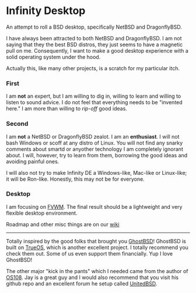 
# Infinity Desktop
An attempt to roll a BSD desktop, specifically NetBSD and DragonflyBSD.

I have always been attracted to  both NetBSD  and DragonflyBSD. I am not saying that they the best BSD distros, they just seems to have a magnetic pull on me. Consequently, I want to make a good desktop experience with a solid operating system under the hood.

Actually this, like many other projects, is a scratch for my particular itch.

### First
I am **not** an expert, but I am willing to dig in, willing to learn and willing to listen to sound advice. I do not feel that everything needs to be "invented here." I am more than willing to _rip-off_ good ideas.

### Second
I am **not** a NetBSD or DragonflyBSD zealot. I am an **enthusiast**. I will not bash Windows or scoff at any distro of Linux. You will not find any snarky comments about smartd or anyother technology I am completely ignorant about. 
I will, however, try to learn from them, borrowing the good ideas and avoiding painful ones.

I will also not try to make Infinity DE a Windows-like, Mac-like or Linux-like; it will be Ron-like. Honestly, this may not be for everyone.

### Desktop
I am focusing on [FVWM](https://www.fvwm.org/). The final result should be a lightweight and very flexible desktop environment. 

Roadmap and other misc things are on our [wiki](https://github.com/rgeorgia/OS108/wiki)

---

Totally inspired by the good folks that brought you [GhostBSD](https://github.com/ghostbsd)! GhostBSD is built on [TrueOS](https://www.trueos.org/), which is another excellent project. I totally recommend you check them out. Some of us even support them financially. Yup I love GhostBSD!

The other major "kick in the pants" which I needed came from the author of [OS108](https://github.com/OS108/os108.github.io).
Jay is a great guy and I would also recommend that you visit his github repo and an excellent
forum he setup called [UnitedBSD](https://unitedbsd.com/).
